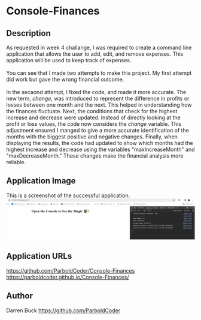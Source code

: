 # Console-Finances

## Description
As requested in week 4 challange, I was required to create a command line application that allows the user to add, edit, and remove expenses. This application will be used to keep track of expenses. 
<br>
<br>
You can see that I made two attempts to make this project. My first attempt did work but gave the wrong financial outcome.
<br>
<br>
In the secaond attempt, I fixed the code, and made it more accurate. The new term, *change*, was introduced to represent the difference in profits or losses between one month and the next. This helped in understanding how the finances fluctuate. Next, the conditions that check for the highest increase and decrease were updated. Instead of directly looking at the profit or loss values, the code now considers the *change* variable. This adjustment ensured I manged to give a more accurate identification of the months with the biggest positive and negative changes. Finally, when displaying the results, the code had updated to show which months had the highest increase and decrease using the variables "maxIncreaseMonth" and "maxDecreaseMonth." These changes make the financial analysis more reliable.
<br>

## Application Image
This is a screenshot of the successful application.
<br>
![Application Image](./ReadMe%20Asset/Console%20Log%20Screenshot.png)

## Application URLs
https://github.com/ParboldCoder/Console-Finances
<br>
https://parboldcoder.github.io/Console-Finances/

## Author
Darren Buck
https://github.com/ParboldCoder